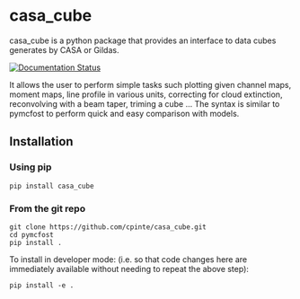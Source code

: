 # casa_cube

casa_cube is a python package that provides an interface to data cubes generates by CASA or Gildas.

[![Documentation Status](https://readthedocs.org/projects/casa_cube/badge/?version=latest)](https://casa_cube.readthedocs.io/en/latest/)

It allows the user to perform simple tasks such plotting given channel maps, moment maps, line profile in various units, correcting for cloud extinction, reconvolving with a beam taper, triming a cube ...
The syntax is similar to pymcfost to perform quick and easy comparison with models.

## Installation

### Using pip
```
pip install casa_cube
```

### From the git repo
```
git clone https://github.com/cpinte/casa_cube.git
cd pymcfost
pip install .
```

To install in developer mode: (i.e. so that code changes here are immediately available without needing to repeat the above step):

```
pip install -e .
```
